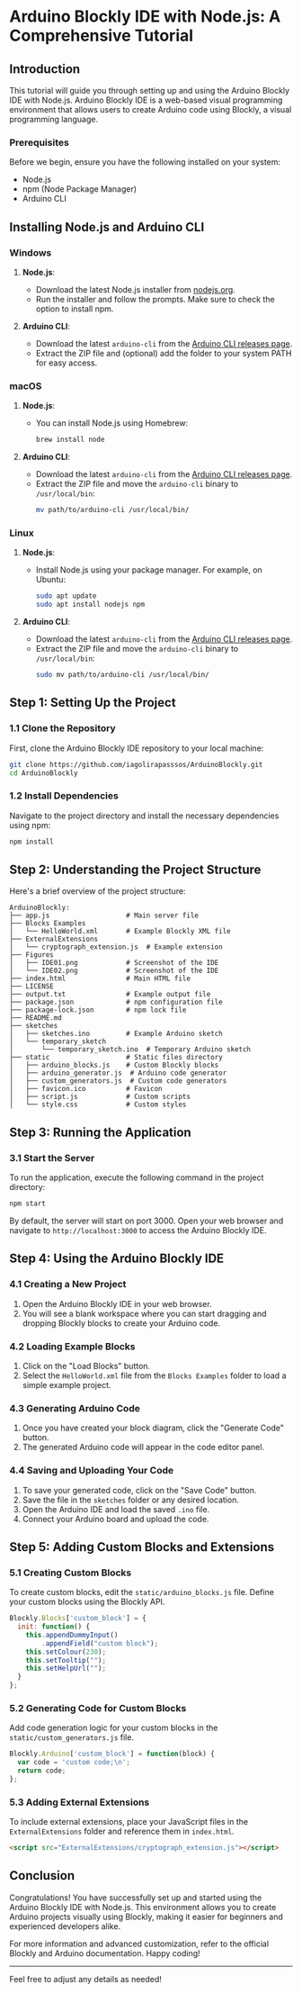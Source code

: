 # Arduino Blockly IDE with Node.js: A Comprehensive Tutorial

## Introduction

This tutorial will guide you through setting up and using the Arduino Blockly IDE with Node.js. Arduino Blockly IDE is a web-based visual programming environment that allows users to create Arduino code using Blockly, a visual programming language.

### Prerequisites

Before we begin, ensure you have the following installed on your system:
- Node.js
- npm (Node Package Manager)
- Arduino CLI

## Installing Node.js and Arduino CLI

### Windows

1. **Node.js**:
   - Download the latest Node.js installer from [nodejs.org](https://nodejs.org/).
   - Run the installer and follow the prompts. Make sure to check the option to install npm.

2. **Arduino CLI**:
   - Download the latest `arduino-cli` from the [Arduino CLI releases page](https://github.com/arduino/arduino-cli/releases).
   - Extract the ZIP file and (optional) add the folder to your system PATH for easy access.

### macOS

1. **Node.js**:
   - You can install Node.js using Homebrew:
     ```bash
     brew install node
     ```

2. **Arduino CLI**:
   - Download the latest `arduino-cli` from the [Arduino CLI releases page](https://github.com/arduino/arduino-cli/releases).
   - Extract the ZIP file and move the `arduino-cli` binary to `/usr/local/bin`:
     ```bash
     mv path/to/arduino-cli /usr/local/bin/
     ```

### Linux

1. **Node.js**:
   - Install Node.js using your package manager. For example, on Ubuntu:
     ```bash
     sudo apt update
     sudo apt install nodejs npm
     ```

2. **Arduino CLI**:
   - Download the latest `arduino-cli` from the [Arduino CLI releases page](https://github.com/arduino/arduino-cli/releases).
   - Extract the ZIP file and move the `arduino-cli` binary to `/usr/local/bin`:
     ```bash
     sudo mv path/to/arduino-cli /usr/local/bin/
     ```

## Step 1: Setting Up the Project

### 1.1 Clone the Repository

First, clone the Arduino Blockly IDE repository to your local machine:

```sh
git clone https://github.com/iagolirapasssos/ArduinoBlockly.git
cd ArduinoBlockly
```

### 1.2 Install Dependencies

Navigate to the project directory and install the necessary dependencies using npm:

```sh
npm install
```

## Step 2: Understanding the Project Structure

Here's a brief overview of the project structure:

```
ArduinoBlockly:
├── app.js                   # Main server file
├── Blocks Examples
│   └── HelloWorld.xml       # Example Blockly XML file
├── ExternalExtensions
│   └── cryptograph_extension.js  # Example extension
├── Figures
│   ├── IDE01.png            # Screenshot of the IDE
│   └── IDE02.png            # Screenshot of the IDE
├── index.html               # Main HTML file
├── LICENSE
├── output.txt               # Example output file
├── package.json             # npm configuration file
├── package-lock.json        # npm lock file
├── README.md
├── sketches
│   ├── sketches.ino         # Example Arduino sketch
│   └── temporary_sketch
│       └── temporary_sketch.ino  # Temporary Arduino sketch
├── static                   # Static files directory
│   ├── arduino_blocks.js    # Custom Blockly blocks
│   ├── arduino_generator.js  # Arduino code generator
│   ├── custom_generators.js  # Custom code generators
│   ├── favicon.ico          # Favicon
│   ├── script.js            # Custom scripts
│   └── style.css            # Custom styles
```

## Step 3: Running the Application

### 3.1 Start the Server

To run the application, execute the following command in the project directory:

```sh
npm start
```

By default, the server will start on port 3000. Open your web browser and navigate to `http://localhost:3000` to access the Arduino Blockly IDE.

## Step 4: Using the Arduino Blockly IDE

### 4.1 Creating a New Project

1. Open the Arduino Blockly IDE in your web browser.
2. You will see a blank workspace where you can start dragging and dropping Blockly blocks to create your Arduino code.

### 4.2 Loading Example Blocks

1. Click on the "Load Blocks" button.
2. Select the `HelloWorld.xml` file from the `Blocks Examples` folder to load a simple example project.

### 4.3 Generating Arduino Code

1. Once you have created your block diagram, click the "Generate Code" button.
2. The generated Arduino code will appear in the code editor panel.

### 4.4 Saving and Uploading Your Code

1. To save your generated code, click on the "Save Code" button.
2. Save the file in the `sketches` folder or any desired location.
3. Open the Arduino IDE and load the saved `.ino` file.
4. Connect your Arduino board and upload the code.

## Step 5: Adding Custom Blocks and Extensions

### 5.1 Creating Custom Blocks

To create custom blocks, edit the `static/arduino_blocks.js` file. Define your custom blocks using the Blockly API.

```js
Blockly.Blocks['custom_block'] = {
  init: function() {
    this.appendDummyInput()
        .appendField("custom block");
    this.setColour(230);
    this.setTooltip("");
    this.setHelpUrl("");
  }
};
```

### 5.2 Generating Code for Custom Blocks

Add code generation logic for your custom blocks in the `static/custom_generators.js` file.

```js
Blockly.Arduino['custom_block'] = function(block) {
  var code = 'custom code;\n';
  return code;
};
```

### 5.3 Adding External Extensions

To include external extensions, place your JavaScript files in the `ExternalExtensions` folder and reference them in `index.html`.

```html
<script src="ExternalExtensions/cryptograph_extension.js"></script>
```

## Conclusion

Congratulations! You have successfully set up and started using the Arduino Blockly IDE with Node.js. This environment allows you to create Arduino projects visually using Blockly, making it easier for beginners and experienced developers alike.

For more information and advanced customization, refer to the official Blockly and Arduino documentation. Happy coding!

---

Feel free to adjust any details as needed!
